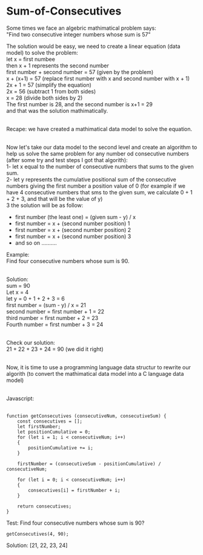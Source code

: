 # Sum-of-Consecutives
Some times we face an algebric mathimatical problem says:<br/>
"Find two consecutive integer numbers whose sum is 57"<br/>

The solution would be easy, we need to create a linear equation (data model) to solve the problem:<br/>
let x = first numbee<br/>
then  x + 1 represents the second number<br/>
first number + second number  = 57 (given by the problem)<br/>
x + (x+1) = 57 (replace first number with x and second number with x + 1)<br/>
2x + 1 = 57 (simplify the equation)<br/>
2x = 56 (subtract 1 from both sides)<br/>
x = 28 (divide both sides by 2)<br/>
The first number is 28, and the second number is x+1 = 29<br/>
and that was the solution mathimatically.<br/><br/>

Recape: we have created a mathimatical data model to solve the equation.<br/><br/>

Now let's take our data model to the second level and create an algorithm to help us solve the same problem for any number od consecutive numbers (after some try and test steps I got that algorith):<br/>
1- let x equal to the number of consecutive numbers that sums to the given sum.<br/>
2- let y represents the cumulative positional sum of the consecutive numbers giving the first number a position value of 0 (for example if we have 4 consecutive numbers that sms to the given sum, we calculate 0 + 1 + 2 + 3, and that will be the value of y)<br/>
3 the solution will be as follow:<br/>
- first number (the least one) = (given sum - y) / x
- first number = x + (second number position) 1
- first number = x + (second number position) 2
- first number = x + (second number position) 3
- and so on ..........

Example:<br/>
Find four consecutive numbers whose sum is 90.<br/><br/>

Solution:<br/>
sum = 90<br/>
Let x = 4<br/>
let y = 0 + 1 + 2 + 3 = 6<br/>
first number = (sum - y) / x = 21<br/>
second number = first number + 1 = 22<br/>
third number = first number + 2 = 23<br/>
Fourth number = first number + 3 = 24<br/><br/>

Check our solution:<br/>
21 + 22 + 23 + 24 = 90 (we did it right)<br/><br/>

Now, it is time to use a programming language data structur to rewrite our algorith (to convert the mathimatical data model into a C language data model)<br/><br/>

Javascript:<br/><br/>
```
function getConsecutives (consecutiveNum, consecutiveSum) {
    const consecutives = [];
    let firstNumber;
    let positionCumulative = 0;
    for (let i = 1; i < consecutiveNum; i++)
    {
        positionCumulative += i;
    }

    firstNumber = (consecutiveSum - positionCumulative) / consecutiveNum;
    
    for (let i = 0; i < consecutiveNum; i++)
    {
        consecutives[i] = firstNumber + i;
    }

    return consecutives;
}
```
Test:
Find four consecutive numbers whose sum is 90?
```
getConsecutives(4, 90);
```
Solution: [21, 22, 23, 24]

